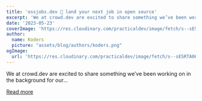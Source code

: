 ```yaml
---
title: 'ossjobs.dev 👋 land your next job in open source'
excerpt: 'We at crowd.dev are excited to share something we’ve been working on in the background for our...'
date: '2023-05-23'
coverImage: 'https://res.cloudinary.com/practicaldev/image/fetch/s--sESRTA06--/c_imagga_scale,f_auto,fl_progressive,h_420,q_auto,w_1000/https://dev-to-uploads.s3.amazonaws.com/uploads/articles/bgygt3uj0t164oe6zdke.png'
author:
  name: Koders
  picture: "assets/blog/authors/koders.png"
ogImage:
  url: 'https://res.cloudinary.com/practicaldev/image/fetch/s--sESRTA06--/c_imagga_scale,f_auto,fl_progressive,h_420,q_auto,w_1000/https://dev-to-uploads.s3.amazonaws.com/uploads/articles/bgygt3uj0t164oe6zdke.png'
---
```


We at crowd.dev are excited to share something we’ve been working on in the background for our...

[Read more](https://dev.to/crowddotdev/ossjobsdev-land-your-next-job-in-open-source-3gdi)
